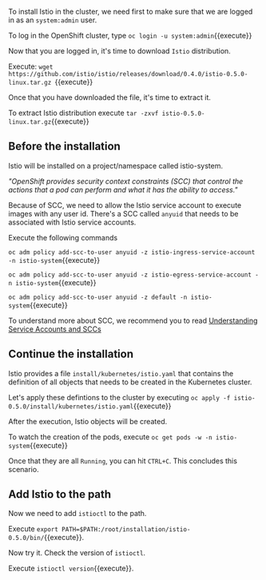To install Istio in the cluster, we need first to make sure that we are logged in as an `system:admin` user.

To log in the OpenShift cluster, type `oc login -u system:admin`{{execute}}

Now that you are logged in, it's time to download `Istio` distribution.

Execute: `wget https://github.com/istio/istio/releases/download/0.4.0/istio-0.5.0-linux.tar.gz `{{execute}}

Once that you have downloaded the file, it's time to extract it.

To extract Istio distribution execute `tar -zxvf istio-0.5.0-linux.tar.gz`{{execute}}

## Before the installation

Istio will be installed on a project/namespace called istio-system.

*"OpenShift provides security context constraints (SCC) that control the actions that a pod can perform and what it has the ability to access."*

Because of SCC, we need to allow the Istio service account to execute images with any user id.
There's a SCC called `anyuid` that needs to be associated with Istio service accounts.

Execute the following commands

`oc adm policy add-scc-to-user anyuid -z istio-ingress-service-account -n istio-system`{{execute}}

`oc adm policy add-scc-to-user anyuid -z istio-egress-service-account -n istio-system`{{execute}}

`oc adm policy add-scc-to-user anyuid -z default -n istio-system`{{execute}}

To understand more about SCC, we recommend you to read [Understanding Service Accounts and SCCs](https://blog.openshift.com/understanding-service-accounts-sccs/)

## Continue the installation

Istio provides a file `install/kubernetes/istio.yaml` that contains the definition of all objects that needs to be created in the Kubernetes cluster.

Let's apply these defintions to the cluster by executing `oc apply -f istio-0.5.0/install/kubernetes/istio.yaml`{{execute}}

After the execution, Istio objects will be created.

To watch the creation of the pods, execute `oc get pods -w -n istio-system`{{execute}}

Once that they are all `Running`, you can hit `CTRL+C`. This concludes this scenario.

## Add Istio to the path

Now we need to add `istioctl` to the path.

Execute `export PATH=$PATH:/root/installation/istio-0.5.0/bin/`{{execute}}.

Now try it. Check the version of `istioctl`. 

Execute `istioctl version`{{execute}}.

